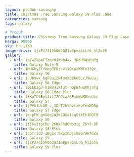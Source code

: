 ```yaml
---
layout: produk-casinghp
title: Chistmas Tree Samsung Galaxy S9 Plus Case
categories: samsung
tags: galaxy

# Produk
product-title: Chistmas Tree Samsung Galaxy S9 Plus Case
harga: 90000
sku: hn-1130
image-drive: 1jzP274IShO6DG21o8pea3sLr6_hl2o5S
gallery:
  - url: 1p7wZVpxCTzqx0JXwb4ax_JDqUB4xHgPq
    title: Galaxy Note 8
  - url: 1MUXhyZfvHnpREDtsv1iOXaXWdfo33Qz_
    title: Galaxy S6
  - url: 1LU89wx_bgF9uiZwfuvXbZh66LxJ9wuuj
    title: Galaxy S6 Edge
  - url: 16iEbigJ-hIW84iXf3t-hDpBAwq8NjaTq
    title: Galaxy S6 Edge Plus
  - url: 15KaTG9BytJzL7ZOQfxZ8PmbWpM0heUoc
    title: Galaxy S7
  - url: 1jPVk1UiG0-z_XO-T2hYb2rxKuYevKGBp
    title: Galaxy S7 Edge
  - url: 1e-pFW_gnG6q2W2d6DXafLqOtXFk1HQT0
    title: Galaxy S8
  - url: 1tI6u3tpCNu_2KhkFhdOWo3ig_Z6Yf-DF
    title: Galaxy S8 Plus
  - url: 1zGfridJ-ZDg2cT9XpIhDji8eGr8HfmZo
    title: Galaxy S9
  - url: 1jzP274IShO6DG21o8pea3sLr6_hl2o5S
    title: Galaxy S9 Plus
---
```

